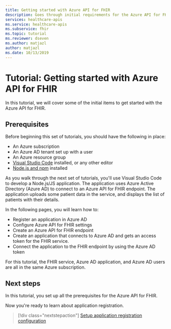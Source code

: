 ```yaml
---
title: Getting started with Azure API for FHIR
description: Goes through initial requirements for the Azure API for FHIR
services: healthcare-apis
ms.service: healthcare-apis
ms.subservice: fhir
ms.topic: tutorial
ms.reviewer: dseven
ms.author: matjazl
author: matjazl
ms.date: 10/13/2019
---
```


# Tutorial: Getting started with Azure API for FHIR

In this tutorial, we will cover some of the initial items to get started with the Azure API for FHIR.

## Prerequisites
Before beginning this set of tutorials, you should have the following in place:

* An Azure subscription
* An Azure AD tenant set up with a user
* An Azure resource group
* [Visual Studio Code](https://code.visualstudio.com/) installed, or any other editor
* [Node.js and npm](https://nodejs.org/) installed

As you walk through the next set of tutorials, you'll use Visual Studio Code to develop a Node.js/JS application. The application uses Azure Active Directory (Azure AD) to connect to an Azure API for FHIR endpoint. The application uploads some patient data in the service, and displays the list of patients with their details.

In the following pages, you will learn how to:

* Register an application in Azure AD
* Configure Azure API for FHIR settings
* Create an Azure API for FHIR endpoint
* Create an application that connects to Azure AD and gets an access token for the FHIR service.
* Connect the application to the FHIR endpoint by using the Azure AD token

For this tutorial, the FHIR service, Azure AD application, and Azure AD users are all in the same Azure subscription.

## Next steps

In this tutorial, you set up all the prerequisites for the Azure API for FHIR.

Now you're ready to learn about application registration.

>[!div class="nextstepaction"]
>[Setup application registration configuration](register-confidential-azure-ad-client-app.md)
